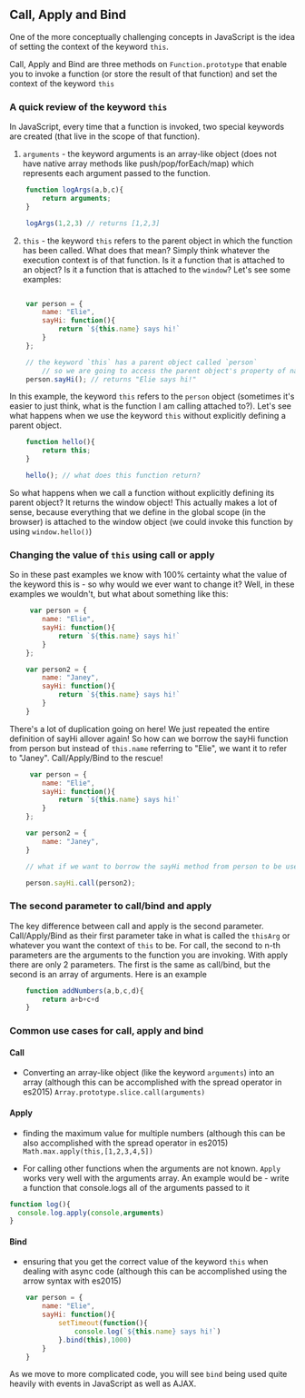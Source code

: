 ## Call, Apply and Bind

One of the more conceptually challenging concepts in JavaScript is the idea of setting the context of the keyword `this`.

Call, Apply and Bind are three methods on `Function.prototype` that enable you to invoke a function (or store the result of that function) and set the context of the keyword `this`

### A quick review of the keyword `this`

In JavaScript, every time that a function is invoked, two special keywords are created (that live in the scope of that function). 

1. `arguments` - the keyword arguments is an array-like object (does not have native array methods like push/pop/forEach/map) which represents each argument passed to the function.

```js
    function logArgs(a,b,c){
        return arguments;
    }

    logArgs(1,2,3) // returns [1,2,3]
```

2. `this` - the keyword `this` refers to the parent object in which the function has been called. What does that mean? Simply think whatever the execution context is of that function. Is it a function that is attached to an object? Is it a function that is attached to the `window`? Let's see some examples:

```js

    var person = {
        name: "Elie",
        sayHi: function(){
            return `${this.name} says hi!`
        }
    };

    // the keyword `this` has a parent object called `person`
        // so we are going to access the parent object's property of name
    person.sayHi(); // returns "Elie says hi!"


```

In this example, the keyword `this` refers to the `person` object (sometimes it's easier to just think, what is the function I am calling attached to?). Let's see what happens when we use the keyword `this` without explicitly defining a parent object.

```js
    function hello(){
        return this;
    }

    hello(); // what does this function return?
```

So what happens when we call a function without explicitly defining its parent object? It returns the window object! This actually makes a lot of sense, because everything that we define in the global scope (in the browser) is attached to the window object (we could invoke this function by using `window.hello()`)

### Changing the value of `this` using call or apply

So in these past examples we know with 100% certainty what the value of the keyword this is - so why would we ever want to change it? Well, in these examples we wouldn't, but what about something like this:

```js
     var person = {
        name: "Elie",
        sayHi: function(){
            return `${this.name} says hi!`
        }
    };

    var person2 = {
        name: "Janey",
        sayHi: function(){
            return `${this.name} says hi!`
        }
    }
```

There's a lot of duplication going on here! We just repeated the entire definition of sayHi allover again! So how can we borrow the sayHi function from person but instead of `this.name` referring to "Elie", we want it to refer to "Janey". Call/Apply/Bind to the rescue!


```js
     var person = {
        name: "Elie",
        sayHi: function(){
            return `${this.name} says hi!`
        }
    };

    var person2 = {
        name: "Janey",
    }

    // what if we want to borrow the sayHi method from person to be used on person?

    person.sayHi.call(person2);
```

### The second parameter to call/bind and apply

The key difference between call and apply is the second parameter. Call/Apply/Bind as their first parameter take in what is called the `thisArg` or whatever you want the context of `this` to be. For call, the second to n-th parameters are the arguments to the function you are invoking. With apply there are only 2 parameters. The first is the same as call/bind, but the second is an array of arguments. Here is an example

```js
    function addNumbers(a,b,c,d){
        return a+b+c+d
    }

```

### Common use cases for call, apply and bind

#### Call

- Converting an array-like object (like the keyword `arguments`) into an array (although this can be accomplished with the spread operator in es2015) `Array.prototype.slice.call(arguments)`

#### Apply

- finding the maximum value for multiple numbers (although this can be also accomplished with the spread operator in es2015) `Math.max.apply(this,[1,2,3,4,5])`

- For calling other functions when the arguments are not known. `Apply` works very well with the arguments array. An example would be - write a function that console.logs all of the arguments passed to it 

```js
function log(){
  console.log.apply(console,arguments)
} 
```

#### Bind

- ensuring that you get the correct value of the keyword `this` when dealing with async code (although this can be accomplished using the arrow syntax with es2015)

```js
    var person = {
        name: "Elie",
        sayHi: function(){
            setTimeout(function(){
                console.log(`${this.name} says hi!`)
            }.bind(this),1000)
        }
    }
```

As we move to more complicated code, you will see `bind` being used quite heavily with events in JavaScript as well as AJAX.


